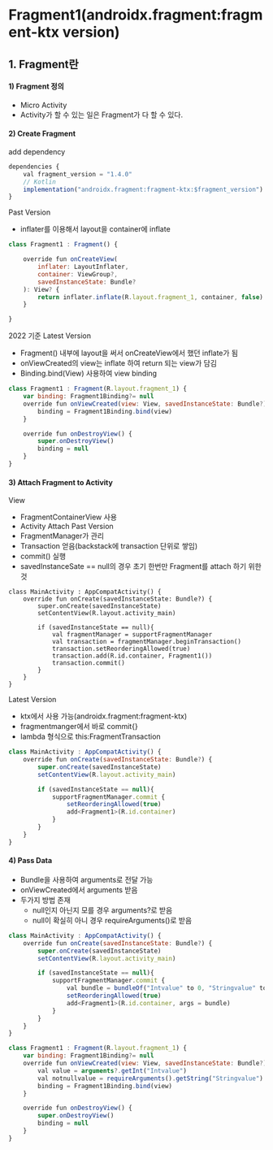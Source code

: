 # Fragment1(androidx.fragment:fragment-ktx version)
## 1. Fragment란
#### 1) Fragment 정의
- Micro Activity
- Activity가 할 수 있는 일은 Fragment가 다 할 수 있다.
#### 2) Create Fragment
add dependency
```javascript
dependencies {
    val fragment_version = "1.4.0"
    // Kotlin
    implementation("androidx.fragment:fragment-ktx:$fragment_version")
}
```
Past Version
- inflater를 이용해서 layout을 container에 inflate
```javascript
class Fragment1 : Fragment() {

    override fun onCreateView(
        inflater: LayoutInflater,
        container: ViewGroup?,
        savedInstanceState: Bundle?
    ): View? {
        return inflater.inflate(R.layout.fragment_1, container, false)
    }

}
```

2022 기준 Latest Version
- Fragment() 내부에 layout을 써서 onCreateView에서 했던 inflate가 됨
- onViewCreated의 view는 inflate 하여 return 되는 view가 담김
- Binding.bind(View) 사용하여 view binding
```javascript
class Fragment1 : Fragment(R.layout.fragment_1) {
    var binding: Fragment1Binding?= null
    override fun onViewCreated(view: View, savedInstanceState: Bundle?) {
        binding = Fragment1Binding.bind(view)
    }

    override fun onDestroyView() {
        super.onDestroyView()
        binding = null
    }
}
```
#### 3) Attach Fragment to Activity
View
- FragmentContainerView 사용
- Activity Attach
Past Version
- FragmentManager가 관리
- Transaction 얻음(backstack에 transaction 단위로 쌓임)
- commit() 실행
- savedInstanceSate == null의 경우 초기 한번만 Fragment를 attach 하기 위한 것
```javscript
class MainActivity : AppCompatActivity() {
    override fun onCreate(savedInstanceState: Bundle?) {
        super.onCreate(savedInstanceState)
        setContentView(R.layout.activity_main)

        if (savedInstanceState == null){
            val fragmentManager = supportFragmentManager
            val transaction = fragmentManager.beginTransaction()
            transaction.setReorderingAllowed(true)
            transaction.add(R.id.container, Fragment1())
            transaction.commit()
        }
    }
}
```
Latest Version
- ktx에서 사용 가능(androidx.fragment:fragment-ktx)
- fragmentmanger에서 바로 commit{}
- lambda 형식으로 this:FragmentTransaction
```javascript
class MainActivity : AppCompatActivity() {
    override fun onCreate(savedInstanceState: Bundle?) {
        super.onCreate(savedInstanceState)
        setContentView(R.layout.activity_main)

        if (savedInstanceState == null){
            supportFragmentManager.commit {
                setReorderingAllowed(true)
                add<Fragment1>(R.id.container)
            }
        }
    }
}
```

#### 4) Pass Data
- Bundle을 사용하여 arguments로 전달 가능
- onViewCreated에서 arguments 받음
- 두가지 방법 존재
  - null인지 아닌지 모를 경우 arguments?로 받음
  - null이 확실히 아니 경우 requireArguments()로 받음
```javascript
class MainActivity : AppCompatActivity() {
    override fun onCreate(savedInstanceState: Bundle?) {
        super.onCreate(savedInstanceState)
        setContentView(R.layout.activity_main)

        if (savedInstanceState == null){
            supportFragmentManager.commit {
                val bundle = bundleOf("Intvalue" to 0, "Stringvalue" to "test")
                setReorderingAllowed(true)
                add<Fragment1>(R.id.container, args = bundle)
            }
        }
    }
}
```
```javascript
class Fragment1 : Fragment(R.layout.fragment_1) {
    var binding: Fragment1Binding?= null
    override fun onViewCreated(view: View, savedInstanceState: Bundle?) {
        val value = arguments?.getInt("Intvalue")
        val notnullvalue = requireArguments().getString("Stringvalue")
        binding = Fragment1Binding.bind(view)
    }

    override fun onDestroyView() {
        super.onDestroyView()
        binding = null
    }
}
```


